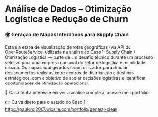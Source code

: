 # Análise de Dados – Otimização Logística e Redução de Churn
### 🌍 Geração de Mapas Interativos para Supply Chain
Esta é a etapa de visualização de rotas geográficas (via API do OpenRouteService) utilizada na análise do Caso 1: Supply Chain / Otimização Logística — parte de um desafio técnico durante um processo seletivo para uma empresa nacional do setor de logística e mobilidade urbana.
Os mapas aqui gerados foram utilizados para simular deslocamentos realistas entre centros de distribuição e destinos estratégicos, com o objetivo de apoiar decisões logísticas e identificar oportunidades de otimização operacional.

🔗 Caso tenha interesse em ver a análise completa, acesse meu portfólio:

👉 Ou vá direto para o estudo do Caso 1: https://paulorcj2007.wixsite.com/portfolio/general-clean
